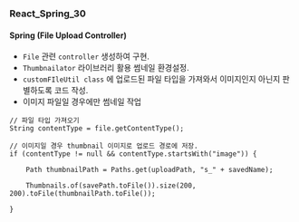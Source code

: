 ### React_Spring_30

#### Spring (File Upload Controller)
- `File` 관련 `controller` 생성하여 구현.
- `Thumbnailator` 라이브러리 활용 썸네일 환경설정.
- `customFIleUtil class` 에 업로드된 파일 타입을 가져와서 이미지인지 아닌지 판별하도록 코드 작성.
- 이미지 파일일 경우에만 썸네일 작업
```
// 파일 타입 가져오기
String contentType = file.getContentType();

// 이미지일 경우 thumbnail 이미지로 업로드 경로에 저장.
if (contentType != null && contentType.startsWith("image")) {

    Path thumbnailPath = Paths.get(uploadPath, "s_" + savedName);

    Thumbnails.of(savePath.toFile()).size(200, 200).toFile(thumbnailPath.toFile());

}
```